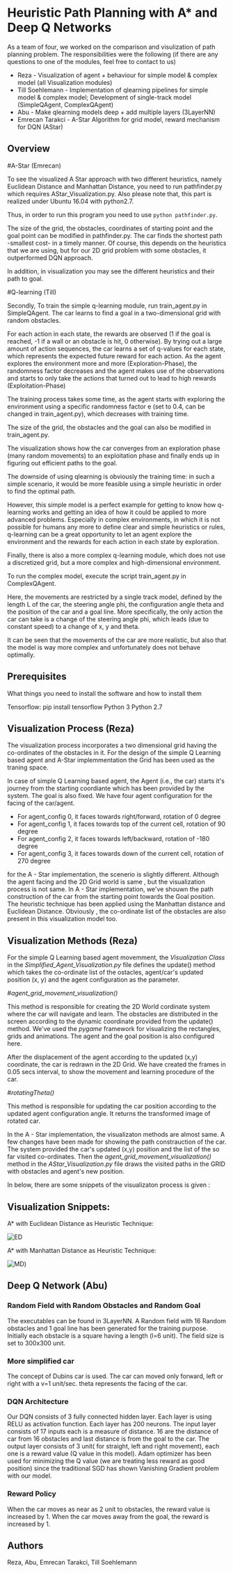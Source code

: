 # Heuristic Path Planning with A* and Deep Q Networks

As a team of four, we worked on the comparison and visulization of path planning problem.
The responsibilities were the following (if there are any questions to one of the modules, feel free to contact to us)
- Reza - Visualization of agent + behaviour for simple model & complex model (all Visualization modules)
- Till Soehlemann - Implementation of qlearning pipelines for simple model & complex model; Development of single-track model (SimpleQAgent, ComplexQAgent)
- Abu - Make qlearning models deep + add multiple layers (3LayerNN)
- Emrecan Tarakci - A-Star Algorithm for grid model, reward mechanism for DQN (AStar)

## Overview
#A-Star (Emrecan)

To see the visualized A Star approach with two different heuristics, namely Euclidean Distance and Manhattan Distance, you need to run pathfinder.py which requires AStar_Visualization.py. 
Also please note that, this part is realized under Ubuntu 16.04 with python2.7. 

Thus, in order to run this program you need to use `python pathfinder.py`.

The size of the grid, the obstacles, coordinates of starting point and the goal point can be modified in pathfinder.py. 
The car finds the shortest path -smallest cost- in a timely manner. Of course, this depends on the heuristics that we are using, but for our 2D grid problem with some obstacles, it outperformed DQN approach.

In addition, in visualization you may see the different heuristics and their path to goal.


#Q-learning (Till)

Secondly, To train the simple q-learning module, run train_agent.py in SimpleQAgent. The car learns to find a goal in a two-dimensional grid with random obstacles.

For each action in each state, the rewards are observed (1 if the goal is reached, -1 if a wall or an obstacle is hit, 0 otherwise). By trying out a large amount of action sequences, the car learns a set of q-values for each state, which represents the expected future reward for each action. As the agent explores the environment more and more (Exploration-Phase), the randomness factor decreases and the agent makes use of the observations and starts to only take the actions that turned out to lead to high rewards (Exploitation-Phase)

The training process takes some time, as the agent starts with exploring the environment using a specific randomness factor e (set to 0.4, can be changed in train_agent.py), which decreases with training time.

The size of the grid, the obstacles and the goal can also be modified in train_agent.py.

The visualization shows how the car converges from an exploration phase (many random movements) to an exploitation phase and finally ends up in figuring out efficient paths to the goal.

The downside of using qlearning is obviously the training time: in such a simple scenario, it would be more feasible using a simple heuristic in order to find the optimal path.

However, this simple model is a perfect example for getting to know how q-learning works and getting an idea of how it could be applied to more advanced problems. Especially in complex environments, in which it is not possible for humans any more to define clear and simple heuristics or rules, q-learning can be a great opportunity to let an agent explore the environment and the rewards for each action in each state by exploration.


Finally, there is also a more complex q-learning module, which does not use a discretized grid, but a more complex and high-dimensional environment.

To run the complex model, execute the script train_agent.py in ComplexQAgent.

Here, the movements are restricted by a single track model, defined by the length L of the car, the steering angle phi, the configuration angle theta and the position of the car and a goal line. More specifically, the only action the car can take is a change of the steering angle phi, which leads (due to constant speed) to a change of x, y and theta.

It can be seen that the movements of the car are more realistic, but also that the model is way more complex and unfortunately does not behave optimally.




## Prerequisites

What things you need to install the software and how to install them

Tensorflow: pip install tensorflow
Python 3
Python 2.7

## Visualization Process (Reza)
The visualization process incorporates a two dimensional grid having the co-ordinates of the obstacles in it. For the design of the simple Q Learning based agent and A-Star implemmentation the Grid has been used as the traning space. 

In case of simple Q Learning based agent, the Agent (i.e., the car) starts it's journey from the starting coordiante which has been provided by the system. The goal is also fixed. We have four agent configuration for the facing of the car/agent.

- For agent_config 0, it faces towards right/forward, rotation of 0 degree 
- For agent_config 1, it faces towards top of the current cell, rotation of 90 degree 
- For agent_config 2, it faces towards left/backward, rotation of -180 degree 
- For agent_config 3, it faces towards down of the current cell, rotation of 270 degree 

for the A - Star implementation, the scenerio is slightly different. Although the agent facing and the 2D Grid world is same , but the visualization process is not same. In A - Star implementation, we've shouwn the path construction of the car from the starting point towards the Goal position. The heuristic technique has been applied using the Manhattan distance and Euclidean Distance. Obviously , the co-ordinate list of the obstacles are also present in this visualization model too.

## Visualization Methods (Reza)
For the simple Q Learning based agent movemment, the *Visualization Class* in the *Simplified_Agent_Visualization.py* file defines the update() method which takes the co-ordinate list of the ostacles, agent/car's updated position (x, y) and the agent configuration as the parameter. 


#*agent_grid_movement_visualization()*

This method is responsible for creating the 2D World cordinate system where the car will navigate and learn. The obstacles are distributed in the screen according to the dynamic coordinate provided from the update() method. We've used the *pygame* framework for visualizing the rectangles, grids and animations. The agent and the goal position is also configured here. 

After the displacement of the agent according to the updated (x,y) coordinate, the car is redrawn in the 2D Grid. We have created the frames in 0.05 secs interval, to show the  movement and learning procedure of the car.


#*rotatingTheta()*

This method is responsible for updating the car position according to the updated agent configuration angle. It returns the transformed image of rotated car.

In the A - Star implementation, the visualizaton methods are almost same. A few changes have been made for showing the path constrauction of the car. The system provided the car's updated  (x,y) position and the list of the so far visited co-ordinates. Then the *agent_grid_movement_visualization()* method in the *AStar_Visualization.py* file draws the visited paths in the GRID with obstacles and agent's new position.   

In below, there are some snippets of the visualizaton process is given : 

## Visualization Snippets: 

A\* with Euclidean Distance as Heuristic Technique:

![ED](images/EuclideanDistance.png)

A\* with Manhattan Distance as Heuristic Technique:

![MD](images/ManhattanDistance.png))

## Deep Q Network (Abu)
### Random Field with Random Obstacles and Random Goal
The executables can be found in 3LayerNN.
A Random field with 16 Random obstacles and 1 goal line has been generated for the training purpose. Initially each obstacle is a square having a length (l=6 unit). The field size is set to 300x300 unit.

### More simplified car
The concept of Dubins car is used. The car can moved only forward, left or right with a v=1 unit/sec. theta represents the facing of the car.
### DQN Architecture
Our DQN consists of 3 fully connected hidden layer. Each layer is using RELU as activation function. Each layer has 200 neurons. The input layer consists of 17 inputs each is a measure of distance. 16 are the distance of car from 16 obstacles and last distance is from the goal to the car. The output layer consists of 3 unit( for straight, left and right movement), each one is a reward value (Q value in this model). Adam optimizer has been used for minimizing the Q value (we are treating less reward as good position) since the traditional SGD has shown Vanishing Gradient problem with our model. 

### Reward Policy
When the car moves as near as 2 unit to obstacles, the reward value is increased by 1. When the car moves away from the goal, the reward is increased by 1. 


## Authors

Reza, Abu, Emrecan Tarakci, Till Soehlemann
